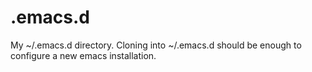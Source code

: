 # .emacs.d
My ~/.emacs.d directory.
Cloning into ~/.emacs.d should be enough to configure a new emacs installation.
